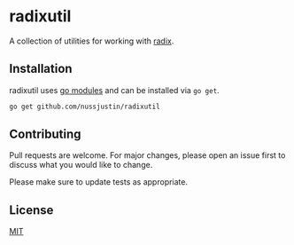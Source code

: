 # radixutil

A collection of utilities for working with [radix](https://github.com/mediocregopher/radix).

## Installation

radixutil uses [go modules](https://github.com/golang/go/wiki/Modules) and can be installed via `go get`.

```bash
go get github.com/nussjustin/radixutil
```

## Contributing
Pull requests are welcome. For major changes, please open an issue first to discuss what you would like to change.

Please make sure to update tests as appropriate.

## License
[MIT](https://choosealicense.com/licenses/mit/)